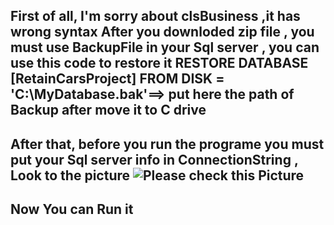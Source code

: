 
First of all, I'm sorry about clsBusiness ,it has wrong syntax 
After you downloded zip file , you must use BackupFile in your Sql server , you can use this code to restore it
RESTORE DATABASE [RetainCarsProject]
FROM DISK = 'C:\MyDatabase.bak'==> put here the path of Backup after move it to C drive
-------------

After that, before you run the programe you must put your Sql server info in ConnectionString , Look to the picture
![Please check this Picture](https://github.com/user-attachments/assets/dd144ff4-f529-43c2-a317-fc6ab4ca2845)
---
Now You can Run it 
-
